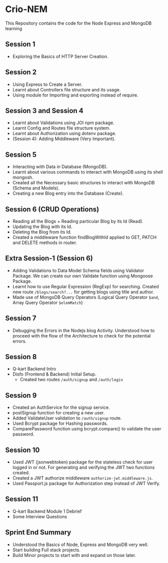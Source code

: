 # Crio-NEM
This Repository contains the code for the Node Express and MongoDB learning

## Session 1
- Exploring the Basics of HTTP Server Creation. 

## Session 2
- Using Express to Create a Server.
- Learnt about Controllers file structure and its usage.
- Using module for Importing and exporting instead of require.

## Session 3 and Session 4
- Learnt about Validations using JOI npm package.
- Learnt Config and Routes file structure system.
- Learnt about Authorization using dotenv package.
- (Session 4): Adding Middleware (Very Important).

## Session 5
- Interacting with Data in Database (MongoDB).
- Learnt about various commands to interact with MongoDB using its shell mongosh.
- Created all the Necessary basic structures to interact with MongoDB (Schema and Models).
- Creating a new Blog entry into the Database (Create).

## Session 6 (CRUD Operations)
- Reading all the Blogs + Reading particular Blog by its Id (Read).
- Updating the Blog with its Id.
- Deleting the Blog from its Id.
- Created a middleware function findBlogWithId applied to GET, PATCH and DELETE methods in router.

## Extra Session-1 (Session 6)
- Adding Validations to Data Model Schema fields using Validator Package. We can create our own Validate function using Mongoose Package.
- Learnt how to use Regular Expression (RegExp) for searching. Created new route `/blogs/search?...` for getting blogs using title and author.
- Made use of MongoDB Query Operators (Logical Query Operator `$and`, Array Query Operator `$elemMatch`)

## Session 7 
- Debugging the Errors in the Nodejs blog Activity. Understood how to proceed with the flow of the Architecture to check for the potential errors.

## Session 8
- Q-kart Backend Intro
- Disfo (Frontend & Backend) Initial Setup.
  - Created two routes `/auth/signup` and `/auth/login`

## Session 9
- Created an AuthService for the signup service.
- postSignup function for creating a new user.
- Added ValidateUser validation to `/auth/signup` route.
- Used Bcrypt package for Hashing passwords.
- ComparePassword function using bcrypt.compare() to validate the user password.

## Session 10
- Used JWT (jsonwebtoken) package for the stateless check for user logged in or not. For generating and verifying the JWT two functions created.
- Created a JWT authorize middleware `authorize-jwt.middleware.js`.
- Used Passport.js package for Authorization step instead of JWT Verify.

## Session 11
- Q-kart Backend Module 1 Debrief
- Some Interview Questions

## Sprint End Summary
- Understood the Basics of Node, Express and MongoDB very well.
- Start building Full stack projects.
- Build Minor projects to start with and expand on those later.
